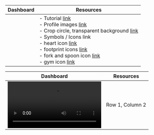 <table>
   <thead>
      <th>Dashboard</th>
      <th>Resources</th>
   </thead>
   <tr>
     <td>
    </td>
     <td>
        - Tutorial 
        <a href="https://www.youtube.com/watch?v=cYwioeHu_OU&t=1041s">link</a><br>
        - Profile images <a href="https://new.express.adobe.com/"> link</a><br>
        - Crop circle, transparent background <a href="https://crop-circle.imageonline.co/">link</a><br>
        - Symbols / Icons <a hre="https://www.flaticon.com/">link</a><br>
        - heart icon <a href="https://www.flaticon.com/free-icons/heart" title="heart icons">link</a><br>
        - footprint icons <a href="https://www.flaticon.com/free-icons/footprint" title="footprint icons">link</a><br>
        - fork and spoon icon <a href="https://www.flaticon.com/free-icons/fork" title="fork icons">link</a><br>
        - gym icon <a href="https://www.flaticon.com/free-icons/gym" title="gym icons">link</a>
      </td>
   </tr>
</table>


| Dashboard | Resources |
|----------|----------|
| <video controls src="dashboard_sport-1.mp4" title="Title"></video> | Row 1, Column 2 |

